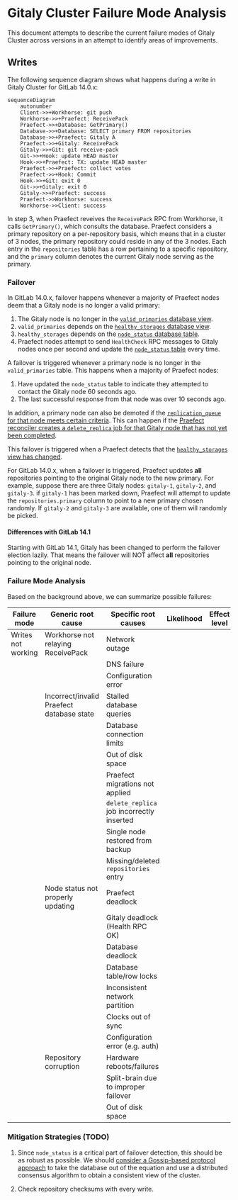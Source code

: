 # Gitaly Cluster Failure Mode Analysis

This document attempts to describe the current failure modes of Gitaly
Cluster across versions in an attempt to identify areas of improvements.

## Writes

The following sequence diagram shows what happens during a write in
Gitaly Cluster for GitLab 14.0.x:

```mermaid
sequenceDiagram
    autonumber
    Client->>+Workhorse: git push
    Workhorse->>+Praefect: ReceivePack
    Praefect->>+Database: GetPrimary()
    Database->>+Database: SELECT primary FROM repositories
    Database->>+Praefect: Gitaly A
    Praefect->>+Gitaly: ReceivePack
    Gitaly->>+Git: git receive-pack
    Git->>+Hook: update HEAD master
    Hook->>+Praefect: TX: update HEAD master
    Praefect->>+Praefect: collect votes
    Praefect->>+Hook: Commit
    Hook->>+Git: exit 0
    Git->>+Gitaly: exit 0
    Gitaly->>+Praefect: success
    Praefect->>Workhorse: success
    Workhorse->>Client: success
```

In step 3, when Praefect reveives the `ReceivePack` RPC from Workhorse,
it calls `GetPrimary()`, which consults the database. Praefect considers
a primary repository on a per-repository basis, which means that in a
cluster of 3 nodes, the primary repository could reside in any of the 3
nodes. Each entry in the `repositories` table has a row pertaining to a
specific repository, and the `primary` column denotes the current Gitaly
node serving as the primary.

### Failover

In GitLab 14.0.x, failover happens whenever a majority of Praefect nodes
deem that a Gitaly node is no longer a valid primary:

1. The Gitaly node is no longer in the [`valid_primaries` database view](https://gitlab.com/gitlab-org/gitaly/blob/d0083f4c828772537e6891cae4fe0df1f6b255f4/internal/praefect/datastore/migrations/20210525143540_healthy_storages_view.go#L9-20).
1. `valid_primaries` depends on the [`healthy_storages` database view](https://gitlab.com/gitlab-org/gitaly/blob/d0083f4c828772537e6891cae4fe0df1f6b255f4/internal/praefect/datastore/migrations/20210525143540_healthy_storages_view.go#L9-21).
2. `healthy_storages` depends on the [`node_status` database table](https://gitlab.com/gitlab-org/gitaly/blob/d0083f4c828772537e6891cae4fe0df1f6b255f4/internal/praefect/datastore/migrations/20210525143540_healthy_storages_view.go#L11).
3. Praefect nodes attempt to send `HealthCheck` RPC messages to Gitaly nodes once per second and update the  [`node_status` table](https://gitlab.com/gitlab-org/gitaly/blob/098c6dcdbde9824385d61b6cc56c2e10724a104b/internal/praefect/nodes/health_manager.go#L144-154) every time.

A failover is triggered whenever a primary node is no longer in the
`valid_primaries` table. This happens when a majority of Praefect nodes:

1. Have updated the `node_status` table to indicate they attempted to
contact the Gitaly node 60 seconds ago.
2. The last successful response from that node was over 10 seconds ago.

In addition, a primary node can also be demoted if the [`replication_queue` for that
node meets certain criteria](https://gitlab.com/gitlab-org/gitaly/blob/371310f8236046666f75710ef02b016011b87deb/internal/praefect/datastore/migrations/20210525173505_valid_primaries_view.go#L22-32).
This can happen if the [Praefect reconciler creates a `delete_replica` job for
that Gitaly node that has not yet been completed](https://gitlab.com/gitlab-org/gitaly/blob/12e0bf3ac80b72bef07a5733a70c270f70771859/internal/praefect/reconciler/reconciler.go#L95-107).

This failover is triggered when a Praefect detects that the
[`healthy_storages` view has changed](https://gitlab.com/gitlab-org/gitaly/blob/098c6dcdbde9824385d61b6cc56c2e10724a104b/internal/praefect/nodes/health_manager.go#L164-189).

For GitLab 14.0.x, when a failover is triggered, Praefect updates **all** repositories
pointing to the original Gitaly node to the new primary. For example,
suppose there are three Gitaly nodes: `gitaly-1`, `gitaly-2`, and
`gitaly-3`. if `gitaly-1` has been marked down, Praefect will attempt to
update the `repositories.primary` column to point to a new primary
chosen randomly. If `gitaly-2` and `gitaly-3` are available, one of them
will randomly be picked.

#### Differences with GitLab 14.1

Starting with GitLab 14.1, Gitaly has been changed to perform the
failover election lazily. That means the failover will NOT affect
**all** repositories pointing to the original node.

### Failure Mode Analysis

Based on the background above, we can summarize possible failures:

| Failure mode       | Generic root cause                        | Specific root causes                      | Likelihood | Effect level |
|--------------------|-------------------------------------------|-------------------------------------------|------------|--------------|
| Writes not working | Workhorse not relaying ReceivePack        | Network outage                            |            |              |
|                    |                                           | DNS failure                               |            |              |
|                    |                                           | Configuration error                       |            |              |
|                    | Incorrect/invalid Praefect database state | Stalled database queries                  |            |              |
|                    |                                           | Database connection limits                |            |              |
|                    |                                           | Out of disk space                         |            |              |
|                    |                                           | Praefect migrations not applied           |            |              |
|                    |                                           | `delete_replica` job incorrectly inserted |            |              |
|                    |                                           | Single node restored from backup          |            |              |
|                    |                                           | Missing/deleted `repositories` entry      |            |              |
|                    | Node status not properly updating         | Praefect deadlock                         |            |              |
|                    |                                           | Gitaly deadlock (Health RPC OK)           |            |              |
|                    |                                           | Database deadlock                         |            |              |
|                    |                                           | Database table/row locks                  |            |              |
|                    |                                           | Inconsistent network partition            |            |              |
|                    |                                           | Clocks out of sync                        |            |              |
|                    |                                           | Configuration error (e.g. auth)           |            |              |
|                    | Repository corruption                     | Hardware reboots/failures                 |            |              |
|                    |                                           | Split-brain due to improper failover      |            |              |
|                    |                                           | Out of disk space                         |            |              |

### Mitigation Strategies (TODO)

1. Since `node_status` is a critical part of failover detection, this should be as robust as possible.
We should [consider a Gossip-based protocol approach](https://gitlab.com/gitlab-org/gitaly/-/issues/3807) to take
the database out of the equation and use a distributed consensus algorithm to obtain a consistent view of the cluster.

1. Check repository checksums with every write.

